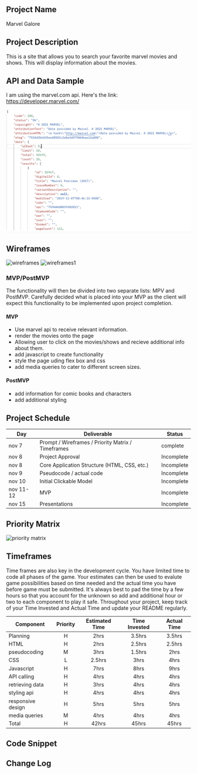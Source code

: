 
## Project Name

Marvel Galore

## Project Description

This is a site that allows you to search your favorite marvel movies and shows. This will display information about the movies.

## API and Data Sample

I am using the marvel.com api. Here's the link: https://developer.marvel.com/

<img src="apisnppet.png" alt="api snippet">

## Wireframes

<img src="wireframes/wireframes.png" alt='wireframes'>
<img src="wireframes/wireframes1.png" alt="wireframes1">

### MVP/PostMVP

The functionality will then be divided into two separate lists: MPV and PostMVP.  Carefully decided what is placed into your MVP as the client will expect this functionality to be implemented upon project completion.  

#### MVP 
<!-- *These are examples only. Replace with your own MVP features.* -->
- Use marvel api to receive relevant information.
- render the movies onto the page
- Allowing user to click on the movies/shows and recieve additional info about them.
- add javascript to create functionality
- style the page uding flex box and css
- add media queries to cater to different screen sizes.

#### PostMVP  
<!-- *These are examples only. Replace with your own Post-MVP features.* -->
- add information for comic books and characters
- add additional styling

## Project Schedule

<!-- This schedule will be used to keep track of your progress throughout the week and align with our expectations.  

You are **responsible** for scheduling time with your squad to seek approval for each deliverable by the end of the corresponding day, excluding `Saturday` and `Sunday`. -->
|  Day | Deliverable | Status
|---|---| ---|
|nov 7| Prompt / Wireframes / Priority Matrix / Timeframes | complete
|nov 8| Project Approval | Incomplete
|nov 8| Core Application Structure (HTML, CSS, etc.) | Incomplete
|nov 9| Pseudocode / actual code | Incomplete
|nov 10| Initial Clickable Model  | Incomplete
|nov 11-12| MVP | Incomplete
|nov 15| Presentations | Incomplete

## Priority Matrix

<!-- Include a full list of features that have been prioritized based on the `Time and Importance` Matrix.  Link this image in a similar manner to your wireframes -->

<img src="priority matrix/Priority matrix.png" alt="priority matrix">


## Timeframes
<!-- Tell us how long you anticipate spending on each area of development. Be sure to consider how many hours a day you plan to be coding and how many days you have available until presentation day. -->

Time frames are also key in the development cycle.  You have limited time to code all phases of the game.  Your estimates can then be used to evalute game possibilities based on time needed and the actual time you have before game must be submitted. It's always best to pad the time by a few hours so that you account for the unknown so add and additional hour or two to each component to play it safe. Throughout your project, keep track of your Time Invested and Actual Time and update your README regularly.

| Component | Priority | Estimated Time | Time Invested | Actual Time |
| --- | :---: |  :---: | :---: | :---: |
| Planning | H | 2hrs| 3.5hrs | 3.5hrs |
| HTML | H | 2hrs| 2.5hrs | 2.5hrs |
| pseudocoding | M | 3hrs| 1.5hrs| 2hrs|
| CSS | L | 2.5hrs | 3hrs | 4hrs|
| Javascript | H | 7hrs | 8hrs | 9hrs |
| API calling | H | 4hrs | 4hrs | 4hrs |
| retrieving data | H | 3hrs | 4hrs | 4hrs|
| styling api | H | 4hrs | 4hrs | 4hrs |
| responsive design | H | 5hrs | 5hrs | 5hrs
| media queries | M | 4hrs | 4hrs | 4hrs |
| Total | H | 42hrs| 45hrs | 45hrs |

## Code Snippet

<!-- Use this section to include a brief code snippet of functionality that you are proud of and a brief description.   -->

<!-- ```
function reverse(string) {
	// here is the code to reverse a string of text
}
``` -->

## Change Log
 <!-- Use this section to document what changes were made and the reasoning behind those changes.   -->